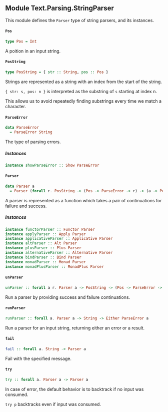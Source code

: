 ## Module Text.Parsing.StringParser

This module defines the `Parser` type of string parsers, and its instances.

#### `Pos`

``` purescript
type Pos = Int
```

A poition in an input string.

#### `PosString`

``` purescript
type PosString = { str :: String, pos :: Pos }
```

Strings are represented as a string with an index from the
start of the string.

`{ str: s, pos: n }` is interpreted as the substring of `s`
starting at index n.

This allows us to avoid repeatedly finding substrings
every time we match a character.

#### `ParseError`

``` purescript
data ParseError
  = ParseError String
```

The type of parsing errors.

##### Instances
``` purescript
instance showParseError :: Show ParseError
```

#### `Parser`

``` purescript
data Parser a
  = Parser (forall r. PosString -> (Pos -> ParseError -> r) -> (a -> PosString -> r) -> r)
```

A parser is represented as a function which takes a pair of
continuations for failure and success.

##### Instances
``` purescript
instance functorParser :: Functor Parser
instance applyParser :: Apply Parser
instance applicativeParser :: Applicative Parser
instance altParser :: Alt Parser
instance plusParser :: Plus Parser
instance alternativeParser :: Alternative Parser
instance bindParser :: Bind Parser
instance monadParser :: Monad Parser
instance monadPlusParser :: MonadPlus Parser
```

#### `unParser`

``` purescript
unParser :: forall a r. Parser a -> PosString -> (Pos -> ParseError -> r) -> (a -> PosString -> r) -> r
```

Run a parser by providing success and failure continuations.

#### `runParser`

``` purescript
runParser :: forall a. Parser a -> String -> Either ParseError a
```

Run a parser for an input string, returning either an error or a result.

#### `fail`

``` purescript
fail :: forall a. String -> Parser a
```

Fail with the specified message.

#### `try`

``` purescript
try :: forall a. Parser a -> Parser a
```

In case of error, the default behavior is to backtrack if no input was consumed.

`try p` backtracks even if input was consumed.


